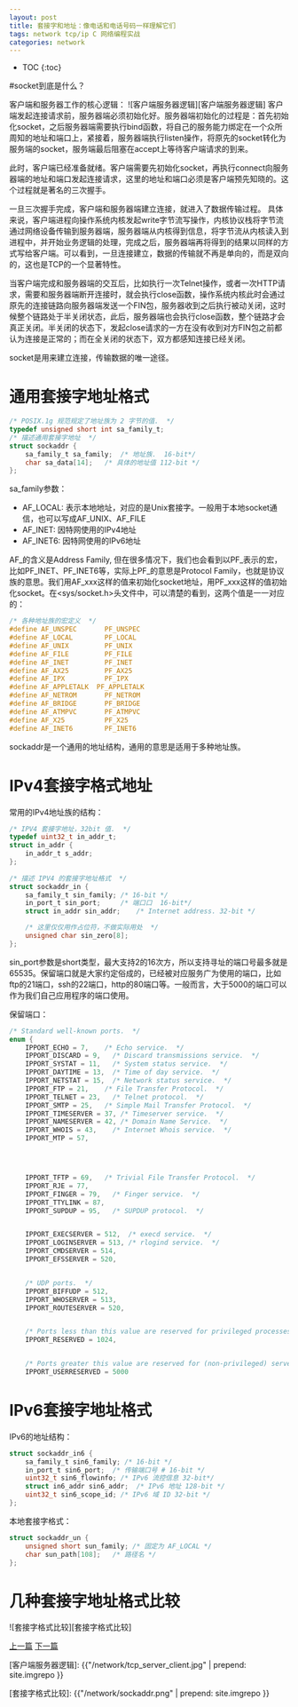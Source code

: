 ```yaml
---
layout: post
title: 套接字和地址：像电话和电话号码一样理解它们
tags: network tcp/ip C 网络编程实战
categories: network
---
```


* TOC
{:toc}

#socket到底是什么？

客户端和服务器工作的核心逻辑：
![客户端服务器逻辑][客户端服务器逻辑]
客户端发起连接请求前，服务器端必须初始化好。服务器端初始化的过程是：首先初始化socket，之后服务器端需要执行bind函数，将自己的服务能力绑定在一个众所周知的地址和端口上，紧接着，服务器端执行listen操作，将原先的socket转化为服务端的socket，服务端最后阻塞在accept上等待客户端请求的到来。

此时，客户端已经准备就绪。客户端需要先初始化socket，再执行connect向服务器端的地址和端口发起连接请求，这里的地址和端口必须是客户端预先知晓的。这个过程就是著名的三次握手。

一旦三次握手完成，客户端和服务器端建立连接，就进入了数据传输过程。
具体来说，客户端进程向操作系统内核发起write字节流写操作，内核协议栈将字节流通过网络设备传输到服务器端，服务器端从内核得到信息，将字节流从内核读入到进程中，并开始业务逻辑的处理，完成之后，服务器端再将得到的结果以同样的方式写给客户端。可以看到，一旦连接建立，数据的传输就不再是单向的，而是双向的，这也是TCP的一个显著特性。

当客户端完成和服务器端的交互后，比如执行一次Telnet操作，或者一次HTTP请求，需要和服务器端断开连接时，就会执行close函数，操作系统内核此时会通过原先的连接链路向服务器端发送一个FIN包，服务器收到之后执行被动关闭，这时候整个链路处于半关闭状态，此后，服务器端也会执行close函数，整个链路才会真正关闭。半关闭的状态下，发起close请求的一方在没有收到对方FIN包之前都认为连接是正常的；而在全关闭的状态下，双方都感知连接已经关闭。

socket是用来建立连接，传输数据的唯一途径。



# 通用套接字地址格式

```c
/* POSIX.1g 规范规定了地址族为 2 字节的值.  */
typedef unsigned short int sa_family_t;
/* 描述通用套接字地址  */
struct sockaddr {
    sa_family_t sa_family;  /* 地址族.  16-bit*/
    char sa_data[14];   /* 具体的地址值 112-bit */
}; 
```

sa_family参数：

- AF_LOCAL: 表示本地地址，对应的是Unix套接字。一般用于本地socket通信，也可以写成AF_UNIX、AF_FILE
- AF_INET: 因特网使用的IPv4地址
- AF_INET6: 因特网使用的IPv6地址

AF\_的含义是Address Family,  但在很多情况下，我们也会看到以PF\_表示的宏，比如PF\_INET、PF\_INET6等，实际上PF\_的意思是Protocol Family，也就是协议族的意思。我们用AF\_xxx这样的值来初始化socket地址，用PF\_xxx这样的值初始化socket。在<sys/socket.h>头文件中，可以清楚的看到，这两个值是一一对应的：

```c
/* 各种地址族的宏定义  */
#define AF_UNSPEC 		PF_UNSPEC
#define AF_LOCAL  		PF_LOCAL
#define AF_UNIX   		PF_UNIX
#define AF_FILE   		PF_FILE
#define AF_INET   		PF_INET
#define AF_AX25   		PF_AX25
#define AF_IPX    		PF_IPX
#define AF_APPLETALK  PF_APPLETALK
#define AF_NETROM 		PF_NETROM
#define AF_BRIDGE 		PF_BRIDGE
#define AF_ATMPVC 		PF_ATMPVC
#define AF_X25    		PF_X25
#define AF_INET6  		PF_INET6
```

sockaddr是一个通用的地址结构，通用的意思是适用于多种地址族。

# IPv4套接字格式地址

常用的IPv4地址族的结构：

```c
/* IPV4 套接字地址，32bit 值.  */
typedef uint32_t in_addr_t;
struct in_addr {
    in_addr_t s_addr;
};
  
/* 描述 IPV4 的套接字地址格式  */
struct sockaddr_in {
    sa_family_t sin_family; /* 16-bit */
    in_port_t sin_port;     /* 端口口  16-bit*/
    struct in_addr sin_addr;    /* Internet address. 32-bit */

    /* 这里仅仅用作占位符，不做实际用处  */
    unsigned char sin_zero[8];
};
```

sin_port参数是short类型，最大支持2的16次方，所以支持寻址的端口号最多就是65535。保留端口就是大家约定俗成的，已经被对应服务广为使用的端口，比如ftp的21端口，ssh的22端口，http的80端口等。一般而言，大于5000的端口可以作为我们自己应用程序的端口使用。

保留端口：

```c
/* Standard well-known ports.  */
enum {
    IPPORT_ECHO = 7,    /* Echo service.  */
    IPPORT_DISCARD = 9,   /* Discard transmissions service.  */
    IPPORT_SYSTAT = 11,   /* System status service.  */
    IPPORT_DAYTIME = 13,  /* Time of day service.  */
    IPPORT_NETSTAT = 15,  /* Network status service.  */
    IPPORT_FTP = 21,    /* File Transfer Protocol.  */
    IPPORT_TELNET = 23,   /* Telnet protocol.  */
    IPPORT_SMTP = 25,   /* Simple Mail Transfer Protocol.  */
    IPPORT_TIMESERVER = 37, /* Timeserver service.  */
    IPPORT_NAMESERVER = 42, /* Domain Name Service.  */
    IPPORT_WHOIS = 43,    /* Internet Whois service.  */
    IPPORT_MTP = 57,




    IPPORT_TFTP = 69,   /* Trivial File Transfer Protocol.  */
    IPPORT_RJE = 77,
    IPPORT_FINGER = 79,   /* Finger service.  */
    IPPORT_TTYLINK = 87,
    IPPORT_SUPDUP = 95,   /* SUPDUP protocol.  */


    IPPORT_EXECSERVER = 512,  /* execd service.  */
    IPPORT_LOGINSERVER = 513, /* rlogind service.  */
    IPPORT_CMDSERVER = 514,
    IPPORT_EFSSERVER = 520,


    /* UDP ports.  */
    IPPORT_BIFFUDP = 512,
    IPPORT_WHOSERVER = 513,
    IPPORT_ROUTESERVER = 520,


    /* Ports less than this value are reserved for privileged processes.  */
    IPPORT_RESERVED = 1024,


    /* Ports greater this value are reserved for (non-privileged) servers.  */
    IPPORT_USERRESERVED = 5000
```

# IPv6套接字地址格式

IPv6的地址结构：

```c
struct sockaddr_in6 {
    sa_family_t sin6_family; /* 16-bit */
    in_port_t sin6_port;  /* 传输端口号 # 16-bit */
    uint32_t sin6_flowinfo; /* IPv6 流控信息 32-bit*/
    struct in6_addr sin6_addr;  /* IPv6 地址 128-bit */
    uint32_t sin6_scope_id; /* IPv6 域 ID 32-bit */
};
```

本地套接字格式：

```c
struct sockaddr_un {
    unsigned short sun_family; /* 固定为 AF_LOCAL */
    char sun_path[108];   /* 路径名 */
};
```

# 几种套接字地址格式比较

![套接字格式比较][套接字格式比较]





[上一篇][上一篇]
[下一篇][下一篇]





[客户端服务器逻辑]: {{"/network/tcp_server_client.jpg" | prepend: site.imgrepo }}

[套接字格式比较]: {{"/network/sockaddr.png" | prepend: site.imgrepo }}

[上一篇]:https://linuxxiaoyu.github.io/network/network-programing-1/
[下一篇]:https://linuxxiaoyu.github.io/network/network-programing-3/







